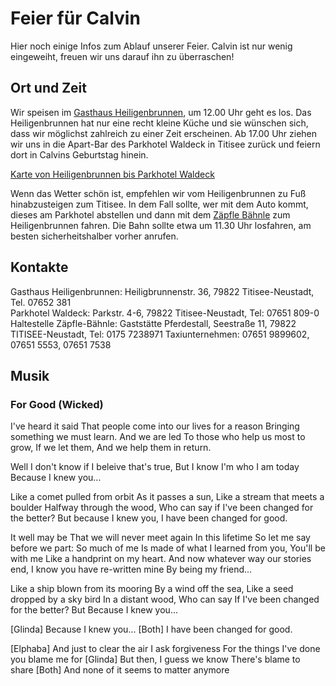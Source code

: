 # Feier für Calvin
Hier noch einige Infos zum Ablauf unserer Feier. Calvin ist nur wenig eingeweiht, freuen wir uns darauf ihn zu überraschen!

## Ort und Zeit
Wir speisen im [Gasthaus Heiligenbrunnen](http://www.heiligenbrunnen.de/), um 12.00 Uhr geht es los. Das Heiligenbrunnen hat nur eine recht kleine Küche und sie wünschen sich, dass wir möglichst zahlreich zu einer Zeit erscheinen. Ab 17.00 Uhr ziehen wir uns in die Apart-Bar des Parkhotel Waldeck in Titisee zurück und feiern dort in Calvins Geburtstag hinein.  

[Karte von Heiligenbrunnen bis Parkhotel Waldeck](https://www.google.com/maps/dir/Parkhotel+Waldeck,+Parkstra%C3%9Fe,+Titisee-Neustadt/Gasthaus+Heiligenbrunnen,+Heiligbrunnenstra%C3%9Fe+36,+79822+Titisee-Neustadt/@47.9168417,8.1167277,5932m/data=!3m1!1e3!4m14!4m13!1m5!1m1!1s0x4790f0fb76cca461:0x6e965b669a88b2d1!2m2!1d8.1538001!2d47.9021854!1m5!1m1!1s0x410858c95a2c2839:0xc1cb9f0aef2939e1!2m2!1d8.1241037!2d47.930115!3e2?hl=en-US)  

Wenn das Wetter schön ist, empfehlen wir vom Heiligenbrunnen zu Fuß hinabzusteigen zum Titisee. In dem Fall sollte, wer mit dem Auto kommt, dieses am Parkhotel abstellen und dann mit dem [Zäpfle Bähnle](https://www.zaepfle-baehnle.de/) zum Heiligenbrunnen fahren. Die Bahn sollte etwa um 11.30 Uhr losfahren, am besten sicherheitshalber vorher anrufen.

## Kontakte
Gasthaus Heiligenbrunnen: Heiligbrunnenstr. 36, 79822 Titisee-Neustadt, Tel. 07652 381  
Parkhotel Waldeck: Parkstr. 4-6, 79822 Titisee-Neustadt, Tel: 07651 809-0  
Haltestelle Zäpfle-Bähnle: Gaststätte Pferdestall, Seestraße 11, 79822 TITISEE-Neustadt, Tel: 0175 7238971
Taxiunternehmen: 07651 9899602,  07651 5553, 07651 7538

## Musik
### For Good (Wicked)
I've heard it said
That people come into our lives for a reason
Bringing something we must learn.
And we are led 
To those who help us most to grow,
If we let them,
And we help them in return.

Well I don't know if I beleive that's true,
But I know I'm who I am today
Because I knew you...

Like a comet pulled from orbit
As it passes a sun,
Like a stream that meets a boulder
Halfway through the wood,
Who can say if I've been changed for the better?
But because I knew you,
I have been changed for good.

It well may be
That we will never meet again
In this lifetime
So let me say before we part:
So much of me
Is made of what I learned from you,
You'll be with me
Like a handprint on my heart.
And now whatever way our stories end,
I know you have re-written mine
By being my friend...

Like a ship blown from its mooring
By a wind off the sea,
Like a seed dropped by a sky bird
In a distant wood,
Who can say
If I've been changed for the better? But
Because I knew you...

[Glinda] Because I knew you...
[Both] I have been changed for good.

[Elphaba] And just to clear the air
I ask forgiveness
For the things I've done you blame me for
[Glinda] But then, I guess we know
There's blame to share
[Both] And none of it seems to matter anymore

